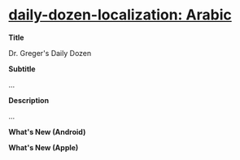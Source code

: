 # [daily-dozen-localization: Arabic][t]
[t]:https://github.com/nutritionfactsorg

**Title**

Dr. Greger's Daily Dozen

**Subtitle**

...

**Description**

...

**What's New (Android)**


**What's New (Apple)**

